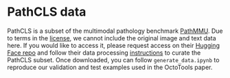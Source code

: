 # PathCLS data

PathCLS is a subset of the multimodal pathology benchmark [PathMMU](https://github.com/PathMMU-Benchmark/PathMMU/tree/main). Due to terms in the [license](https://huggingface.co/datasets/jamessyx/PathMMU), we cannot include the original image and text data here. If you would like to access it, please request access on their [Hugging Face repo](https://huggingface.co/datasets/jamessyx/PathMMU) and follow their data processing [instructions](https://github.com/PathMMU-Benchmark/PathMMU/blob/main/data/instructions.md) to curate the PathCLS subset. Once downloaded, you can follow `generate_data.ipynb` to reproduce our validation and test examples used in the OctoTools paper. 
